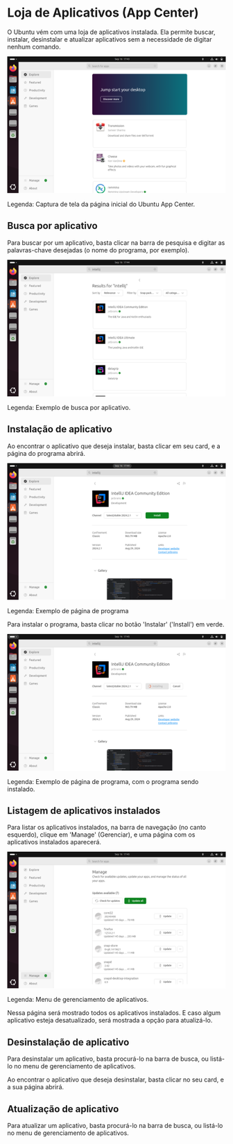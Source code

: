 # Loja de Aplicativos (App Center)

O Ubuntu vém com uma loja de aplicativos instalada. Ela permite buscar, instalar, desinstalar e atualizar aplicativos sem a necessidade de digitar nenhum comando.

<img src="../Imagens/VirtualBox_Ubuntu%201_16_09_2024_14_43_20.png" alt="Captura de tela da página inicial do Ubuntu App Center. Nela é mostrado uma janela com uma barra de pesquisa, uma barra de navegação e o conteúdo principal. Na barra pesquisa tem uma caixa de texto com o título: 'Search for apps' (Pesquisar por apps). Na barra de navegação, contém os botões: 'Explore' (Explorar), 'Featured' (Destaque), 'Productivity' (Produtividade), 'Development' (Desenvolvimento), 'Games' (Jogos). E na área de conteúdo principal, contém um card em azul escrito 'Jump start your desktop' (Dê um impulso ao seu desktop), com o botão 'Discover more' (Descubra mais), embaixo desse card há um card com o programa 'Transmission' e outro card com o programa 'Cheese'.">

Legenda: Captura de tela da página inicial do Ubuntu App Center.

## Busca por aplicativo

Para buscar por um aplicativo, basta clicar na barra de pesquisa e digitar as palavras-chave desejadas (o nome do programa, por exemplo).

<img src="../Imagens/VirtualBox_Ubuntu%201_16_09_2024_14_44_42.png" alt="Exemplo de busca por aplicativo. Nele é mostrado uma janela com uma barra de pesquisa, uma barra de navegação e o conteúdo principal. Na barra de pesquisa, na caixa de texto, foi digitado 'Intellij'. Na barra de navegação, contém os botões: 'Explore' (Explorar), 'Featured' (Destaque), 'Productivity' (Produtividade), 'Development' (Desenvolvimento), 'Games' (Jogos). E na área de conteúdo principal, contém três cards: O primeiro card contém o título 'IntelliJ IDEA Community Edition' e subtítulo 'jetbrains' com um símbolo verificado, e no conteúdo: 'The IDE for Java and Kotlin enthusiasts. No segundo card contém o título 'IntelliJ IDEA Ultimate', o subtítulo 'jetbrains' com o símbolo verificado, e no conteúdo: 'The Leading Java e Kotlin IDE'. E no terceiro card, o título: 'datagrip', o subtítulo 'jetbrains' com o símbolo verificado, e o conteúdo 'DataGrip'.">

Legenda: Exemplo de busca por aplicativo.

## Instalação de aplicativo

Ao encontrar o aplicativo que deseja instalar, basta clicar em seu card, e a página do programa abrirá.

<img src="../Imagens/VirtualBox_Ubuntu%201_16_09_2024_14_44_57.png" alt="Exemplo de página de programa. Nele é mostrado uma janela com uma barra de pesquisa, uma barra de navegação e o conteúdo principal. Na barra de pesquisa, na caixa de texto, foi digitado 'Intellij'. Na barra de navegação, contém os botões: 'Explore' (Explorar), 'Featured' (Destaque), 'Productivity' (Produtividade), 'Development' (Desenvolvimento), 'Games' (Jogos). E na área de conteúdo principal contém o título 'IntelliJ IDEA Community Edition', o subtítulo 'jetbrains' com o símbolo de verificado, o sub-subtítulo 'Development', e o conteúdo: Na primeira linha em negrito: 'Channel' e ao lado um menu de seleção com a opção 'latest/stable 2024.2.1' selecionada, e á direita o botão 'Install' em verde. Em baixo 'Confinement': 'classic', 'Download size': '963.79 MB', 'License': 'Apache-2.0', 'Version': '2024-2.1', 'Published': 'Aug 29, 2024', 'Links': ['Developer website', 'Contact jetbrains']. E em baixo, em negrito 'Gallery'. Em baixo contém parte da captura de tela do programa.">

Legenda: Exemplo de página de programa

Para instalar o programa, basta clicar no botão 'Instalar' ('Install') em verde.

<img src="../Imagens/VirtualBox_Ubuntu 1_16_09_2024_14_45_17.png" alt="Exemplo de página de programa. Nele é mostrado uma janela com uma barra de pesquisa, uma barra de navegação e o conteúdo principal. Na barra de pesquisa, na caixa de texto, foi digitado 'Intellij'. Na barra de navegação, contém os botões: 'Explore' (Explorar), 'Featured' (Destaque), 'Productivity' (Produtividade), 'Development' (Desenvolvimento), 'Games' (Jogos). E na área de conteúdo principal contém o título 'IntelliJ IDEA Community Edition', o subtítulo 'jetbrains' com o símbolo de verificado, o sub-subtítulo 'Development', e o conteúdo: Na primeira linha em negrito: 'Channel' e ao lado um menu de seleção com a opção 'latest/stable 2024.2.1' selecionada, e á direita o botão 'Install' com um indicador de carregamento redondo. Em baixo 'Confinement': 'classic', 'Download size': '963.79 MB', 'License': 'Apache-2.0', 'Version': '2024-2.1', 'Published': 'Aug 29, 2024', 'Links': ['Developer website', 'Contact jetbrains']. E em baixo, em negrito 'Gallery'. Em baixo contém parte da captura de tela do programa.">

Legenda: Exemplo de página de programa, com o programa sendo instalado.

## Listagem de aplicativos instalados

Para listar os aplicativos instalados, na barra de navegação (no canto esquerdo), clique em 'Manage' (Gerenciar), e uma página com os aplicativos instalados aparecerá.

<img src="../Imagens/VirtualBox_Ubuntu 1_16_09_2024_14_45_48.png" alt="Menu de gerenciamento de aplicativos. Nela é mostrado uma janela com uma barra de pesquisa, uma barra de navegação e o conteúdo principal. Na barra pesquisa tem uma caixa de texto com o título: 'Search for apps' (Pesquisar por apps). Na barra de navegação, contém os botões: 'Explore' (Explorar), 'Featured' (Destaque), 'Productivity' (Produtividade), 'Development' (Desenvolvimento), 'Games' (Jogos). E na área de conteúdo principal, contém o título 'Manage', o texto 'Check for available updates, update your apps, and manage the status of all you apps. Em baixo contém o subtítulo 'Updates available (7)', e embaixo os botões 'Check for updates' e 'Update all'. Em baixo contém 5 cards. O primeiro card contém o título 'core22', a versão '20240400', 'Updated 145 days', '78 MB'. O segundo card contém o título 'firefox', a versão '125.0.2-1', 'Updated 145 days', '283 MB'. O terceiro card contém o título 'snap-store', a versão '0+git.1419621', 'Updated 145 days', '11 MB'. O quarto card contém o título 'snapd', versão '2.62', 'Updated 145 days', '41 MB'. E o último card contém o título 'snapd-desktop-integration', a versão '0.9'. Todos os cards contém os botões 'Update' e '...'.">

Legenda: Menu de gerenciamento de aplicativos.

Nessa página será mostrado todos os aplicativos instalados. E caso algum aplicativo esteja desatualizado, será mostrada a opção para atualizá-lo.

## Desinstalação de aplicativo

Para desinstalar um aplicativo, basta procurá-lo na barra de busca, ou listá-lo no menu de gerenciamento de aplicativos.

Ao encontrar o aplicativo que deseja desinstalar, basta clicar no seu card, e a sua página abrirá.


## Atualização de aplicativo

Para atualizar um aplicativo, basta procurá-lo na barra de busca, ou listá-lo no menu de gerenciamento de aplicativos.